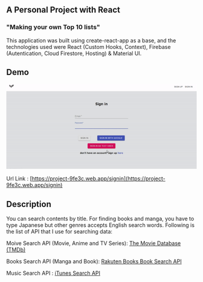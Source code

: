 ## A Personal Project with React

### "Making your own Top 10 lists"

This application was built using create-react-app as a base, and the technologies used were React (Custom Hooks, Context), Firebase (Autentication, Cloud Firestore, Hosting) & Material UI.

## Demo

![Application Demo](demo/demo.gif)

Url Link : [https://project-9fe3c.web.app/signin](https://project-9fe3c.web.app/signin)

## Description

You can search contents by title. For finding books and manga, you have to type Japanese but other genres accepts English search words. Following is the list of API that I use for searching data:

Moive Search API (Movie, Anime and TV Series): [The Movie Database (TMDb)](https://developers.themoviedb.org/3/search/search-movies)

Books Search API (Manga and Book): [Rakuten Books Book Search API](https://webservice.rakuten.co.jp/api/booksbooksearch/)

Music Search API : [iTunes Search API](https://affiliate.itunes.apple.com/resources/documentation/itunes-store-web-service-search-api/)
